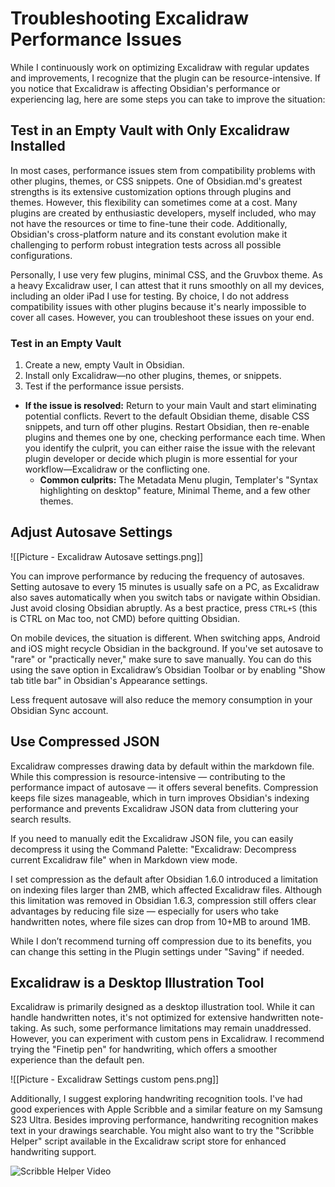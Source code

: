 # Troubleshooting Excalidraw Performance Issues

While I continuously work on optimizing Excalidraw with regular updates and improvements, I recognize that the plugin can be resource-intensive. If you notice that Excalidraw is affecting Obsidian's performance or experiencing lag, here are some steps you can take to improve the situation:

## Test in an Empty Vault with Only Excalidraw Installed

In most cases, performance issues stem from compatibility problems with other plugins, themes, or CSS snippets. One of Obsidian.md's greatest strengths is its extensive customization options through plugins and themes. However, this flexibility can sometimes come at a cost. Many plugins are created by enthusiastic developers, myself included, who may not have the resources or time to fine-tune their code. Additionally, Obsidian's cross-platform nature and its constant evolution make it challenging to perform robust integration tests across all possible configurations.

Personally, I use very few plugins, minimal CSS, and the Gruvbox theme. As a heavy Excalidraw user, I can attest that it runs smoothly on all my devices, including an older iPad I use for testing. By choice, I do not address compatibility issues with other plugins because it's nearly impossible to cover all cases. However, you can troubleshoot these issues on your end.

### Test in an Empty Vault

1. Create a new, empty Vault in Obsidian.
2. Install only Excalidraw—no other plugins, themes, or snippets.
3. Test if the performance issue persists.

- **If the issue is resolved:** Return to your main Vault and start eliminating potential conflicts. Revert to the default Obsidian theme, disable CSS snippets, and turn off other plugins. Restart Obsidian, then re-enable plugins and themes one by one, checking performance each time. When you identify the culprit, you can either raise the issue with the relevant plugin developer or decide which plugin is more essential for your workflow—Excalidraw or the conflicting one.
  - **Common culprits:** The Metadata Menu plugin, Templater's "Syntax highlighting on desktop" feature, Minimal Theme, and a few other themes.

## Adjust Autosave Settings
![[Picture - Excalidraw Autosave settings.png]]

You can improve performance by reducing the frequency of autosaves. Setting autosave to every 15 minutes is usually safe on a PC, as Excalidraw also saves automatically when you switch tabs or navigate within Obsidian. Just avoid closing Obsidian abruptly. As a best practice, press `CTRL+S` (this is CTRL on Mac too, not CMD) before quitting Obsidian.

On mobile devices, the situation is different. When switching apps, Android and iOS might recycle Obsidian in the background. If you've set autosave to "rare" or "practically never," make sure to save manually. You can do this using the save option in Excalidraw’s Obsidian Toolbar or by enabling "Show tab title bar" in Obsidian's Appearance settings.

Less frequent autosave will also reduce the memory consumption in your Obsidian Sync account.

## Use Compressed JSON

Excalidraw compresses drawing data by default within the markdown file. While this compression is resource-intensive — contributing to the performance impact of autosave — it offers several benefits. Compression keeps file sizes manageable, which in turn improves Obsidian's indexing performance and prevents Excalidraw JSON data from cluttering your search results.

If you need to manually edit the Excalidraw JSON file, you can easily decompress it using the Command Palette: "Excalidraw: Decompress current Excalidraw file" when in Markdown view mode.

I set compression as the default after Obsidian 1.6.0 introduced a limitation on indexing files larger than 2MB, which affected Excalidraw files. Although this limitation was removed in Obsidian 1.6.3, compression still offers clear advantages by reducing file size — especially for users who take handwritten notes, where file sizes can drop from 10+MB to around 1MB.

While I don’t recommend turning off compression due to its benefits, you can change this setting in the Plugin settings under "Saving" if needed.

## Excalidraw is a Desktop Illustration Tool

Excalidraw is primarily designed as a desktop illustration tool. While it can handle handwritten notes, it's not optimized for extensive handwritten note-taking. As such, some performance limitations may remain unaddressed. However, you can experiment with custom pens in Excalidraw. I recommend trying the "Finetip pen" for handwriting, which offers a smoother experience than the default pen.

![[Picture - Excalidraw Settings custom pens.png]]

Additionally, I suggest exploring handwriting recognition tools. I've had good experiences with Apple Scribble and a similar feature on my Samsung S23 Ultra. Besides improving performance, handwriting recognition makes text in your drawings searchable. You might also want to try the "Scribble Helper" script available in the Excalidraw script store for enhanced handwriting support.

![Scribble Helper Video](https://youtu.be/BvYkOaly-QM)
